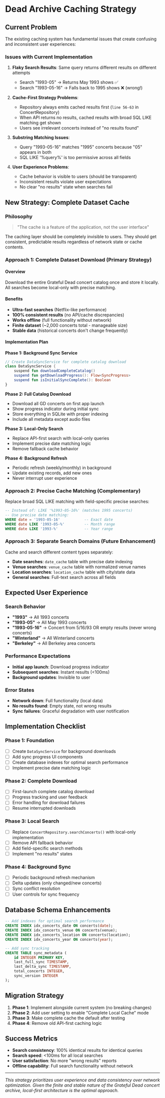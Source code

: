 # Dead Archive Caching Strategy

## Current Problem

The existing caching system has fundamental issues that create confusing and inconsistent user experiences:

### Issues with Current Implementation

1. **Flaky Search Results**: Same query returns different results on different attempts
   - Search "1993-05" → Returns May 1993 shows ✅
   - Search "1993-05-16" → Falls back to 1995 shows ❌ (wrong!)

2. **Cache-First Strategy Problems**: 
   - Repository always emits cached results first (`line 56-63` in ConcertRepository)
   - When API returns no results, cached results with broad SQL LIKE matching get shown
   - Users see irrelevant concerts instead of "no results found"

3. **Substring Matching Issues**:
   - Query "1993-05-16" matches "1995" concerts because "05" appears in both
   - SQL LIKE '%query%' is too permissive across all fields

4. **User Experience Problems**:
   - Cache behavior is visible to users (should be transparent)
   - Inconsistent results violate user expectations
   - No clear "no results" state when searches fail

## New Strategy: Complete Dataset Cache

### Philosophy
> "The cache is a feature of the application, not the user interface"

The caching layer should be completely invisible to users. They should get consistent, predictable results regardless of network state or cache contents.

### Approach 1: Complete Dataset Download (Primary Strategy)

#### Overview
Download the entire Grateful Dead concert catalog once and store it locally. All searches become local-only with precise matching.

#### Benefits
- **Ultra-fast searches** (Netflix-like performance)
- **100% consistent results** (no API/cache discrepancies)  
- **Works offline** (full functionality without network)
- **Finite dataset** (~2,000 concerts total - manageable size)
- **Stable data** (historical concerts don't change frequently)

#### Implementation Plan

**Phase 1: Background Sync Service**
```kotlin
// Create DataSyncService for complete catalog download
class DataSyncService {
    suspend fun downloadCompleteCatalog()
    suspend fun getDownloadProgress(): Flow<SyncProgress>  
    suspend fun isInitialSyncComplete(): Boolean
}
```

**Phase 2: Full Catalog Download**
- Download all GD concerts on first app launch
- Show progress indicator during initial sync
- Store everything in SQLite with proper indexing
- Include all metadata except audio files

**Phase 3: Local-Only Search**
- Replace API-first search with local-only queries
- Implement precise date matching logic
- Remove fallback cache behavior

**Phase 4: Background Refresh** 
- Periodic refresh (weekly/monthly) in background
- Update existing records, add new ones
- Never interrupt user experience

### Approach 2: Precise Cache Matching (Complementary)

Replace broad SQL LIKE matching with field-specific precise searches:

```sql
-- Instead of: LIKE '%1993-05-16%' (matches 1995 concerts)
-- Use precise date matching:
WHERE date = '1993-05-16'           -- Exact date
WHERE date LIKE '1993-05-%'         -- Month range  
WHERE date LIKE '1993-%'            -- Year range
```

### Approach 3: Separate Search Domains (Future Enhancement)

Cache and search different content types separately:
- **Date searches**: `date_cache` table with precise date indexing
- **Venue searches**: `venue_cache` table with normalized venue names
- **Location searches**: `location_cache` table with city/state data
- **General searches**: Full-text search across all fields

## Expected User Experience

### Search Behavior
- **"1993"** → All 1993 concerts
- **"1993-05"** → All May 1993 concerts  
- **"1993-05-16"** → Concert from 5/16/93 OR empty results (never wrong concerts)
- **"Winterland"** → All Winterland concerts
- **"Berkeley"** → All Berkeley area concerts

### Performance Expectations
- **Initial app launch**: Download progress indicator
- **Subsequent searches**: Instant results (<100ms)  
- **Background updates**: Invisible to user

### Error States
- **Network down**: Full functionality (local data)
- **No results found**: Empty state, not wrong results
- **Sync failures**: Graceful degradation with user notification

## Implementation Checklist

### Phase 1: Foundation
- [ ] Create `DataSyncService` for background downloads
- [ ] Add sync progress UI components  
- [ ] Create database indexes for optimal search performance
- [ ] Implement precise date matching logic

### Phase 2: Complete Download
- [ ] First-launch complete catalog download
- [ ] Progress tracking and user feedback
- [ ] Error handling for download failures
- [ ] Resume interrupted downloads

### Phase 3: Local Search
- [ ] Replace `ConcertRepository.searchConcerts()` with local-only implementation
- [ ] Remove API fallback behavior  
- [ ] Add field-specific search methods
- [ ] Implement "no results" states

### Phase 4: Background Sync
- [ ] Periodic background refresh mechanism
- [ ] Delta updates (only changed/new concerts)
- [ ] Sync conflict resolution
- [ ] User controls for sync frequency

## Database Schema Enhancements

```sql
-- Add indexes for optimal search performance
CREATE INDEX idx_concerts_date ON concerts(date);
CREATE INDEX idx_concerts_venue ON concerts(venue);
CREATE INDEX idx_concerts_location ON concerts(location);
CREATE INDEX idx_concerts_year ON concerts(year);

-- Add sync tracking
CREATE TABLE sync_metadata (
    id INTEGER PRIMARY KEY,
    last_full_sync TIMESTAMP,
    last_delta_sync TIMESTAMP,
    total_concerts INTEGER,
    sync_version INTEGER
);
```

## Migration Strategy

1. **Phase 1**: Implement alongside current system (no breaking changes)
2. **Phase 2**: Add user setting to enable "Complete Local Cache" mode
3. **Phase 3**: Make complete cache the default after testing
4. **Phase 4**: Remove old API-first caching logic

## Success Metrics

- **Search consistency**: 100% identical results for identical queries
- **Search speed**: <100ms for all local searches
- **User satisfaction**: No more "wrong results" reports  
- **Offline capability**: Full search functionality without network

---

*This strategy prioritizes user experience and data consistency over network optimization. Given the finite and stable nature of the Grateful Dead concert archive, local-first architecture is the optimal approach.*